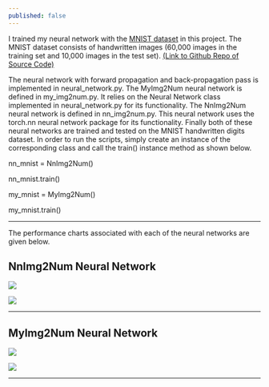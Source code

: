 ```yaml
---
published: false
---
```

I trained my neural network with the [MNIST dataset](http://yann.lecun.com/exdb/mnist/) in this project. The MNIST dataset consists of handwritten images (60,000 images in the training set and 10,000 images in the test set). [(Link to Github Repo of Source Code)](https://github.com/aakashpydi/MNISTNeuralNetwork)

The neural network with forward propagation and back-propagation pass is implemented in neural_network.py. The MyImg2Num neural network is defined in my_img2num.py. It relies on the Neural Network class implemented in neural_network.py for its functionality. The NnImg2Num neural network is defined in nn_img2num.py. This neural network uses the torch.nn neural network package for its functionality. Finally both of these neural networks are trained and tested on the MNIST handwritten digits dataset. In order to run the scripts, simply create an instance of the corresponding class and call the train() instance method as shown below.

nn_mnist = NnImg2Num()

nn_mnist.train()

my_mnist = MyImg2Num()

my_mnist.train()

---

The performance charts associated with each of the neural networks are given below.

## NnImg2Num Neural Network

![]({{site.baseurl}}/images/mnist_images/train_time_vs_epoch_nn.png)

![]({{site.baseurl}}/images/mnist_images/train_vs_test_error_nn.png)

---

## MyImg2Num Neural Network

![]({{site.baseurl}}/images/mnist_images/train_time_vs_epoch_my.png)

![]({{site.baseurl}}/images/mnist_images/train_vs_test_error_my.png)

---
